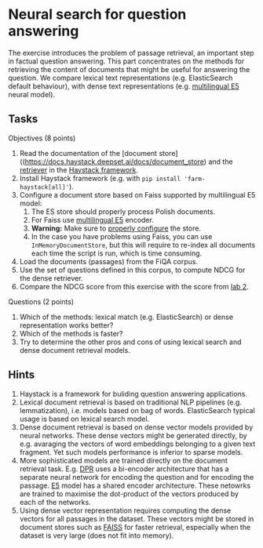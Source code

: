 # Neural search for question answering

The exercise introduces the problem of passage retrieval, an important step in factual question answering. 
This part concentrates on the methods for retrieving
the content of documents that might be useful for answering the question. We compare lexical text
representations (e.g. ElasticSearch default behaviour), with dense text representations (e.g. [multilingual E5](https://huggingface.co/intfloat/multilingual-e5-base) neural model).

## Tasks

Objectives (8 points)

1. Read the documentation of the [document store]((https://docs.haystack.deepset.ai/docs/document_store) and
   the [retriever](https://docs.haystack.deepset.ai/docs/retriever) in the 
   [Haystack framework](https://haystack.deepset.ai/).
2. Install Haystack framework (e.g. with `pip install 'farm-haystack[all]'`).
3. Configure a document store based on Faiss supported by multilingual E5 model:
   1. The ES store should properly process Polish documents.
   2. For Faiss use [multilingual E5](https://huggingface.co/intfloat/multilingual-e5-base) encoder.
   3. **Warning:** Make sure to [properly configure](https://github.com/deepset-ai/haystack/issues/5242) the store.
   4. In the case you have problems using Faiss, you can use `InMemoryDocumentStore`, but this will require to re-index
      all documents each time the script is run, which is time consuming.
4. Load the documents (passages) from the FiQA corpus.
5. Use the set of questions defined in this corpus, to compute NDCG for the dense retriever.
6. Compare the NDCG score from this exercise with the score from [lab 2](2-fts.md).

Questions (2 points)

1. Which of the methods: lexical match (e.g. ElasticSearch) or dense representation works better? 
2. Which of the methods is faster?
3. Try to determine the other pros and cons of using lexical search and dense document retrieval models.
   

## Hints

1. Haystack is a framework for buliding question answering applications.
2. Lexical document retrieval is based on traditional NLP pipelines (e.g. lemmatization),
   i.e. models based on bag of words. ElasticSearch typical usage is based on lexical search model.
3. Dense document retrieval is based on dense vector models provided by neural networks. These dense vectors might be 
   generated directly, by e.g. avaraging the vectors of word embeddings belonging to a given text fragment. Yet such
   models performance is inferior to sparse models.
4. More sophisticated models are trained directly on the document retrieval task. E.g. [DPR](https://arxiv.org/abs/2004.04906)
   uses a bi-encoder architecture that has a separate neural network for encoding the question and for encoding the passage.
   [E5](https://arxiv.org/abs/2212.03533) model has a shared encoder architecture.
   These netowrks are trained to maximise the dot-product of the vectors produced by each of the networks.
5. Using dense vector representation requires computing the dense vectors for all passages in the dataset. 
   These vectors might be stored in document stores such as [FAISS](https://github.com/facebookresearch/faiss) for faster retrieval, 
   especially when the dataset is very large (does not fit into memory).
